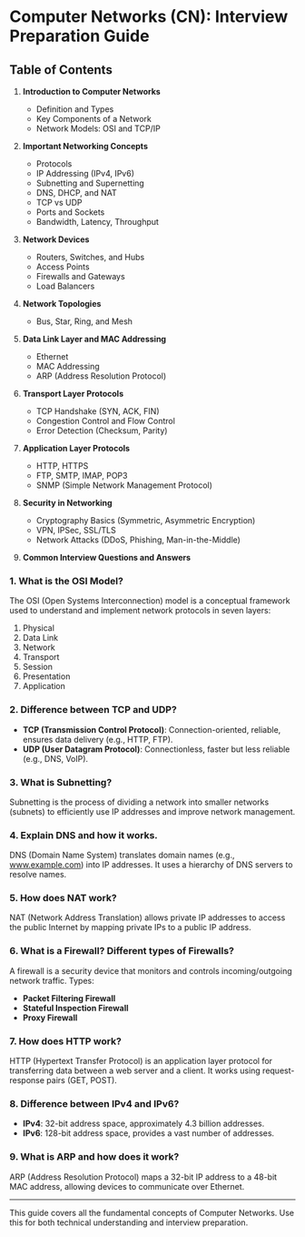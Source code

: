 
# Computer Networks (CN): Interview Preparation Guide

## Table of Contents
1. **Introduction to Computer Networks**
   - Definition and Types
   - Key Components of a Network
   - Network Models: OSI and TCP/IP

2. **Important Networking Concepts**
   - Protocols
   - IP Addressing (IPv4, IPv6)
   - Subnetting and Supernetting
   - DNS, DHCP, and NAT
   - TCP vs UDP
   - Ports and Sockets
   - Bandwidth, Latency, Throughput

3. **Network Devices**
   - Routers, Switches, and Hubs
   - Access Points
   - Firewalls and Gateways
   - Load Balancers

4. **Network Topologies**
   - Bus, Star, Ring, and Mesh

5. **Data Link Layer and MAC Addressing**
   - Ethernet
   - MAC Addressing
   - ARP (Address Resolution Protocol)

6. **Transport Layer Protocols**
   - TCP Handshake (SYN, ACK, FIN)
   - Congestion Control and Flow Control
   - Error Detection (Checksum, Parity)

7. **Application Layer Protocols**
   - HTTP, HTTPS
   - FTP, SMTP, IMAP, POP3
   - SNMP (Simple Network Management Protocol)

8. **Security in Networking**
   - Cryptography Basics (Symmetric, Asymmetric Encryption)
   - VPN, IPSec, SSL/TLS
   - Network Attacks (DDoS, Phishing, Man-in-the-Middle)

9. **Common Interview Questions and Answers**

### 1. What is the OSI Model?
The OSI (Open Systems Interconnection) model is a conceptual framework used to understand and implement network protocols in seven layers:
   1. Physical
   2. Data Link
   3. Network
   4. Transport
   5. Session
   6. Presentation
   7. Application

### 2. Difference between TCP and UDP?
   - **TCP (Transmission Control Protocol)**: Connection-oriented, reliable, ensures data delivery (e.g., HTTP, FTP).
   - **UDP (User Datagram Protocol)**: Connectionless, faster but less reliable (e.g., DNS, VoIP).

### 3. What is Subnetting?
Subnetting is the process of dividing a network into smaller networks (subnets) to efficiently use IP addresses and improve network management.

### 4. Explain DNS and how it works.
DNS (Domain Name System) translates domain names (e.g., www.example.com) into IP addresses. It uses a hierarchy of DNS servers to resolve names.

### 5. How does NAT work?
NAT (Network Address Translation) allows private IP addresses to access the public Internet by mapping private IPs to a public IP address.

### 6. What is a Firewall? Different types of Firewalls?
A firewall is a security device that monitors and controls incoming/outgoing network traffic. Types:
   - **Packet Filtering Firewall**
   - **Stateful Inspection Firewall**
   - **Proxy Firewall**

### 7. How does HTTP work?
HTTP (Hypertext Transfer Protocol) is an application layer protocol for transferring data between a web server and a client. It works using request-response pairs (GET, POST).

### 8. Difference between IPv4 and IPv6?
   - **IPv4**: 32-bit address space, approximately 4.3 billion addresses.
   - **IPv6**: 128-bit address space, provides a vast number of addresses.

### 9. What is ARP and how does it work?
ARP (Address Resolution Protocol) maps a 32-bit IP address to a 48-bit MAC address, allowing devices to communicate over Ethernet.

---

This guide covers all the fundamental concepts of Computer Networks. Use this for both technical understanding and interview preparation.

